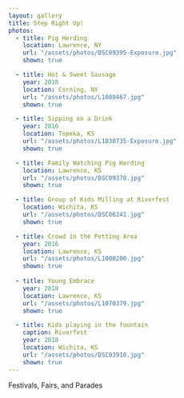 ```yaml
---
layout: gallery
title: Step Right Up!
photos:
  - title: Pig Herding
    location: Lawrence, NY
    url: "/assets/photos/DSC09395-Exposure.jpg"
    shown: true

  - title: Hot & Sweet Sausage
    year: 2018
    location: Corning, NY
    url: "/assets/photos/L1080467.jpg"
    shown: true

  - title: Sipping on a Drink
    year: 2016
    location: Topeka, KS
    url: "/assets/photos/L1030735-Exposure.jpg"
    shown: true

  - title: Family Watching Pig Herding
    location: Lawrence, KS
    url: "/assets/photos/DSC09378.jpg"
    shown: true

  - title: Group of Kids Milling at Riverfest
    location: Wichita, KS
    url: "/assets/photos/DSC06241.jpg"
    shown: true

  - title: Crowd in the Petting Area
    year: 2016
    location: Lawrence, KS
    url: "/assets/photos/L1000200.jpg"
    shown: true
  
  - title: Young Embrace
    year: 2018
    location: Lawrence, KS
    url: "/assets/photos/L1070379.jpg"
    shown: true

  - title: Kids playing in the fountain
    caption: Riverfest
    year: 2018
    location: Wichita, KS
    url: "/assets/photos/DSC03910.jpg"
    shown: true
---
```

<p>Festivals, Fairs, and Parades</p>